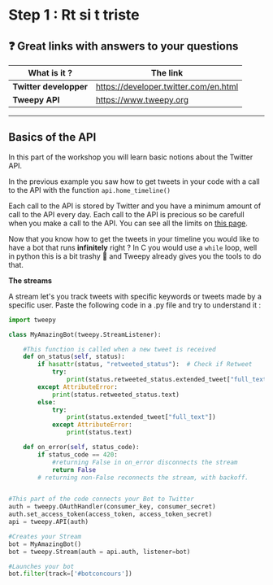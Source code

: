 # Step 1 : Rt si t triste

## :question: Great links with answers to your questions
What is it ? | The link
-------------|---------
**Twitter developper**|https://developer.twitter.com/en.html
**Tweepy API**|https://www.tweepy.org
---

## Basics of the API
In this part of the workshop you will learn basic notions about the Twitter API.

In the previous example you saw how to get tweets in your code with a call to the API with the function ```api.home_timeline()```

Each call to the API is stored by Twitter and you have a minimum amount of call to the API every day.
Each call to the API is precious so be carefull when you make a call to the API. You can see all the limits on [this page](https://developer.twitter.com/en/docs/basics/rate-limits).

Now that you know how to get the tweets in your timeline you would like to have a bot that runs **infinitely** right ?
In C you would use a ```while``` loop, well in python this is a bit trashy :poop: and Tweepy already gives you the tools to do that.

**The streams** 

A stream let's you track tweets with specific keywords or tweets made by a specific user.
Paste the following code in a .py file and try to understand it :
```python
import tweepy

class MyAmazingBot(tweepy.StreamListener):

    #This function is called when a new tweet is received
    def on_status(self, status):
        if hasattr(status, "retweeted_status"):  # Check if Retweet
            try:
                print(status.retweeted_status.extended_tweet["full_text"])
        except AttributeError:
            print(status.retweeted_status.text)
        else:
            try:
                print(status.extended_tweet["full_text"])
            except AttributeError:
                print(status.text)

    def on_error(self, status_code):
        if status_code == 420:
            #returning False in on_error disconnects the stream
            return False
        # returning non-False reconnects the stream, with backoff.


#This part of the code connects your Bot to Twitter
auth = tweepy.OAuthHandler(consumer_key, consumer_secret)
auth.set_access_token(access_token, access_token_secret)
api = tweepy.API(auth)

#Creates your Stream
bot = MyAmazingBot()
bot = tweepy.Stream(auth = api.auth, listener=bot)

#Launches your bot
bot.filter(track=['#botconcours'])
```
